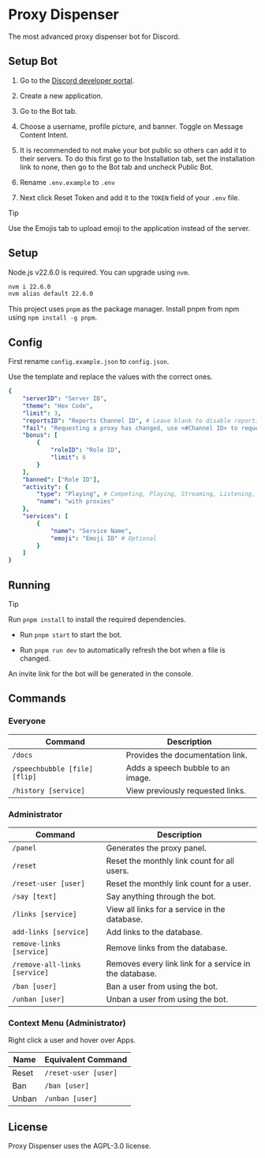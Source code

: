 # Proxy Dispenser

The most advanced proxy dispenser bot for Discord.

## Setup Bot

1. Go to the [Discord developer portal](https://discord.com/developers/applications).

2. Create a new application.

3. Go to the Bot tab.

4. Choose a username, profile picture, and banner. Toggle on Message Content Intent.

5. It is recommended to not make your bot public so others can add it to their servers. To do this first go to the Installation tab, set the installation link to none, then go to the Bot tab and uncheck Public Bot.

6. Rename `.env.example` to `.env`

7. Next click Reset Token and add it to the `TOKEN` field of your `.env` file.

> [!TIP]
> Use the Emojis tab to upload emoji to the application instead of the server.

## Setup

Node.js v22.6.0 is required. You can upgrade using `nvm`.

```bash
nvm i 22.6.0
nvm alias default 22.6.0
```

This project uses `pnpm` as the package manager. Install pnpm from npm using `npm install -g pnpm`.

## Config

First rename `config.example.json` to `config.json`.

Use the template and replace the values with the correct ones.

```yaml
{
	"serverID": "Server ID",
	"theme": "Hex Code",
	"limit": 3,
	"reportsID": "Reports Channel ID", # Leave blank to disable reporting.
	"fail": "Requesting a proxy has changed, use <#Channel ID> to request a proxy link.",
	"bonus": [
		{
			"roleID": "Role ID",
			"limit": 6
		}
	],
	"banned": ["Role ID"],
	"activity": {
		"type": "Playing", # Competing, Playing, Streaming, Listening, or Watching
		"name": "with proxies"
	},
	"services": [
		{
			"name": "Service Name",
			"emoji": "Emoji ID" # Optional
		}
	]
}
```

## Running

> [!TIP]
> Run `pnpm install` to install the required dependencies.

- Run `pnpm start` to start the bot.

- Run `pnpm run dev` to automatically refresh the bot when a file is changed.

An invite link for the bot will be generated in the console.

## Commands

### Everyone

| Command  | Description |
| ------------- | ------------- |
| `/docs` | Provides the documentation link.  |
| `/speechbubble [file] [flip]` | Adds a speech bubble to an image.  |
| `/history [service]` | View previously requested links. |

### Administrator

| Command  | Description |
| ------------- | ------------- |
| `/panel` | Generates the proxy panel. |
| `/reset` | Reset the monthly link count for all users. |
| `/reset-user [user]` | Reset the monthly link count for a user. |
| `/say [text]` | Say anything through the bot. |
| `/links [service]` | View all links for a service in the database. |
| `add-links [service]` | Add links to the database. |
| `remove-links [service]` | Remove links from the database. |
| `/remove-all-links [service]` | Removes every link link for a service in the database. |
| `/ban [user]` | Ban a user from using the bot. |
| `/unban [user]` | Unban a user from using the bot. |

### Context Menu (Administrator)

Right click a user and hover over Apps.

| Name  | Equivalent Command |
| ------------- | ------------- |
| Reset | `/reset-user [user]` |
| Ban | `/ban [user]` |
| Unban | `/unban [user]` |

## License
Proxy Dispenser uses the AGPL-3.0 license.